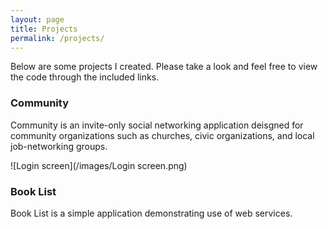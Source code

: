 ```yaml
---
layout: page
title: Projects
permalink: /projects/
---
```


Below are some projects I created. Please take a look and feel free to view the code through the included links.

### Community

Community is an invite-only social networking application deisgned for community organizations such as churches, civic organizations, and local job-networking groups.

![Login screen](/images/Login screen.png)

### Book List

Book List is a simple application demonstrating use of web services. 
